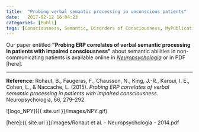 ```yaml
---
title:  "Probing verbal semantic processing in unconscious patients"
date:   2017-02-12 16:04:23
categories: [Publi]
tags: [Consciousness, Semantic, Disorders of Consciousness, MyPublications]
---
```


Our paper entitled **"Probing ERP correlates of verbal semantic processing in patients with impaired consciousness"** about semantic abilities in non-communicating patients is available online in [*Neuropsychologia*](http://dx.doi.org/10.1016/j.neuropsychologia.2014.10.014) or in PDF [here].

---

**Reference:** Rohaut, B., Faugeras, F., Chausson, N., King, J.-R., Karoui, I. E., Cohen, L., & Naccache, L. (2015). *Probing ERP correlates of verbal semantic processing in patients with impaired consciousness*. Neuropsychologia, 66, 279–292.

![logo_NPY]({{ site.url }}/images/NPY.gif)

<script type='text/javascript' src='https://d1bxh8uas1mnw7.cloudfront.net/assets/embed.js'></script>
<div data-badge-popover="right" data-badge-type="medium-donut" data-doi="10.1016/j.neuropsychologia.2014.10.014" data-hide-less-than="3" class="altmetric-embed"></div>


[here]:{{ site.url }}/images/Rohaut et al. - Neuropsychologia - 2014.pdf
